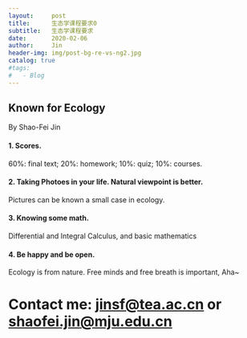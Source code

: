 ```yaml
---
layout:     post
title:      生态学课程要求0
subtitle:   生态学课程要求
date:       2020-02-06
author:     Jin
header-img: img/post-bg-re-vs-ng2.jpg
catalog: true
#tags:
#   - Blog
---
```




## Known for Ecology
By Shao-Fei Jin
#### 1. Scores.
60%: final text; 20%: homework; 10%: quiz; 10%: courses.
#### 2. Taking Photoes in your life. Natural viewpoint is better.
Pictures can be known a small case in ecology. 
#### 3. Knowing some math.
Differential and Integral Calculus, and basic mathematics
#### 4. Be happy and be open.
Ecology is from nature. Free minds and free breath is important, Aha~

# Contact me: jinsf@tea.ac.cn or shaofei.jin@mju.edu.cn
